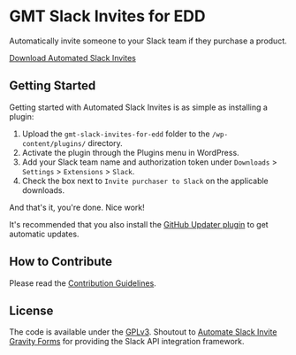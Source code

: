 # GMT Slack Invites for EDD
Automatically invite someone to your Slack team if they purchase a product.

[Download Automated Slack Invites](https://github.com/cferdinandi/gmt-slack-invites-for-edd/archive/master.zip)



## Getting Started

Getting started with Automated Slack Invites is as simple as installing a plugin:

1. Upload the `gmt-slack-invites-for-edd` folder to the `/wp-content/plugins/` directory.
2. Activate the plugin through the Plugins menu in WordPress.
3. Add your Slack team name and authorization token under `Downloads` > `Settings` > `Extensions` > `Slack`.
4. Check the box next to `Invite purchaser to Slack` on the applicable downloads.

And that's it, you're done. Nice work!

It's recommended that you also install the [GitHub Updater plugin](https://github.com/afragen/github-updater) to get automatic updates.



## How to Contribute

Please read the [Contribution Guidelines](CONTRIBUTING.md).



## License

The code is available under the [GPLv3](LICENSE.md). Shoutout to [Automate Slack Invite Gravity Forms](https://wordpress.org/plugins/automate-slack-invite-gravityforms/) for providing the Slack API integration framework.